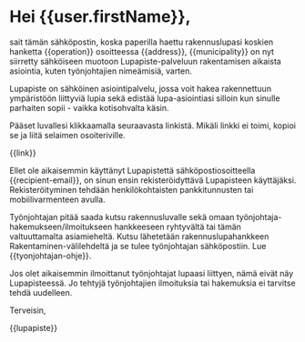 # Hei {{user.firstName}},

sait t&auml;m&auml;n s&auml;hk&ouml;postin, koska paperilla haettu rakennuslupasi koskien hanketta {{operation}} osoitteessa {{address}}, {{municipality}} on nyt siirretty s&auml;hk&ouml;iseen muotoon Lupapiste-palveluun rakentamisen aikaista asiointia, kuten ty&ouml;njohtajien nime&auml;misi&auml;, varten.

Lupapiste on s&auml;hk&ouml;inen asiointipalvelu, jossa voit hakea rakennettuun ymp&auml;rist&ouml;&ouml;n liittyvi&auml; lupia sek&auml; edist&auml;&auml; lupa-asiointiasi silloin kun sinulle parhaiten sopii - vaikka kotisohvalta k&auml;sin.

P&auml;&auml;set luvallesi klikkaamalla seuraavasta linkist&auml;. Mik&auml;li linkki ei toimi, kopioi se ja liit&auml; selaimen osoiteriville.

{{link}}

Ellet ole aikaisemmin k&auml;ytt&auml;nyt Lupapistett&auml; s&auml;hk&ouml;postiosoitteella {{recipient-email}}, on sinun ensin rekister&ouml;idytt&auml;v&auml; Lupapisteen k&auml;ytt&auml;j&auml;ksi. Rekister&ouml;ityminen tehd&auml;&auml;n henkil&ouml;kohtaisten pankkitunnusten tai mobiilivarmenteen avulla.

Ty&ouml;njohtajan pit&auml;&auml; saada kutsu rakennusluvalle sek&auml; omaan ty&ouml;njohtaja-hakemukseen/ilmoitukseen hankkeeseen ryhtyv&auml;lt&auml; tai t&auml;m&auml;n valtuuttamalta asiamiehelt&auml;. Kutsu l&auml;hetet&auml;&auml;n rakennuslupahankkeen Rakentaminen-v&auml;lilehdelt&auml; ja se tulee ty&ouml;njohtajan s&auml;hk&ouml;postiin. Lue {{tyonjohtajan-ohje}}.

Jos olet aikaisemmin ilmoittanut ty&ouml;njohtajat lupaasi liittyen, n&auml;m&auml; eiv&auml;t n&auml;y Lupapisteess&auml;. Jo tehtyj&auml; ty&ouml;njohtajien ilmoituksia tai hakemuksia ei tarvitse tehd&auml; uudelleen.

Terveisin,

{{lupapiste}}